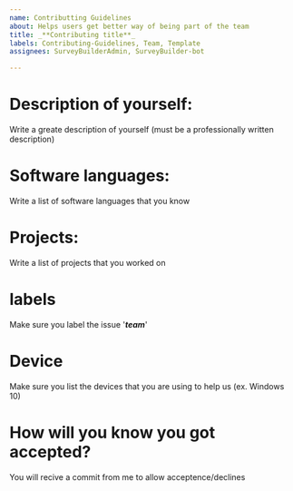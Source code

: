 ```yaml
---
name: Contributting Guidelines
about: Helps users get better way of being part of the team
title: _**Contributing title**_
labels: Contributing-Guidelines, Team, Template
assignees: SurveyBuilderAdmin, SurveyBuilder-bot

---
```



# Description of yourself:
Write a greate description of yourself (must be a professionally written description)

# Software languages:
Write a list of software languages that you know

# Projects:
Write a list of projects that you worked on

# labels
Make sure you label the issue '_**team**_'

# Device
Make sure you list the devices that you are using to help us (ex. Windows 10)

# How will you know you got accepted?
You will recive a commit from me to allow acceptence/declines
